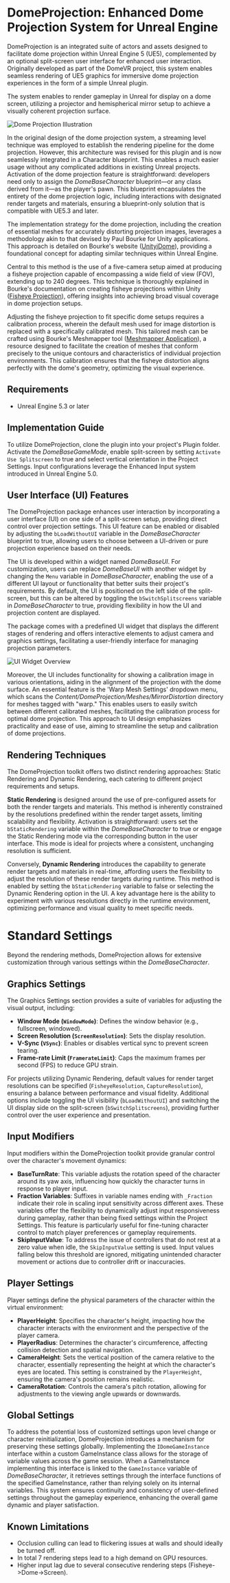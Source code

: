 # DomeProjection: Enhanced Dome Projection System for Unreal Engine

DomeProjection is an integrated suite of actors and assets designed to facilitate dome projection within Unreal Engine 5 (UE5), complemented by an optional split-screen user interface for enhanced user interaction. Originally developed as part of the DomeVR project, this system enables seamless rendering of UE5 graphics for immersive dome projection experiences in the form of a simple Unreal plugin.

The system enables to render gameplay in Unreal for display on a dome screen, utilizing a projector and hemispherical mirror setup to achieve a visually coherent projection surface.

![Dome Projection Illustration](https://user-images.githubusercontent.com/89643686/156999909-2f752051-adb0-42ed-b5a6-34ff104d7764.png)


In the original design of the dome projection system, a streaming level technique was employed to establish the rendering pipeline for the dome projection. However, this architecture was revised for this plugin and is now seamlessly integrated in a Character blueprint. This enables a much easier usage without any complicated additions in existing Unreal projects. Activation of the dome projection feature is straightforward: developers need only to assign the _DomeBaseCharacter_ blueprint—or any class derived from it—as the player's pawn. This blueprint encapsulates the entirety of the dome projection logic, including interactions with designated render targets and materials, ensuring a blueprint-only solution that is compatible with UE5.3 and later.

The implementation strategy for the dome projection, including the creation of essential meshes for accurately distorting projection images, leverages a methodology akin to that devised by Paul Bourke for Unity applications. This approach is detailed on Bourke's website ([UnityiDome](http://paulbourke.net/dome/UnityiDome/)), providing a foundational concept for adapting similar techniques within Unreal Engine.

Central to this method is the use of a five-camera setup aimed at producing a fisheye projection capable of encompassing a wide field of view (FOV), extending up to 240 degrees. This technique is thoroughly explained in Bourke's documentation on creating fisheye projections within Unity ([Fisheye Projection](http://paulbourke.net/dome/unity3d/)), offering insights into achieving broad visual coverage in dome projection setups.

Adjusting the fisheye projection to fit specific dome setups requires a calibration process, wherein the default mesh used for image distortion is replaced with a specifically calibrated mesh. This tailored mesh can be crafted using Bourke's Meshmapper tool ([Meshmapper Application](http://paulbourke.net/dome/meshmapper/)), a resource designed to facilitate the creation of meshes that conform precisely to the unique contours and characteristics of individual projection environments. This calibration ensures that the fisheye distortion aligns perfectly with the dome's geometry, optimizing the visual experience.

## Requirements

-   Unreal Engine 5.3 or later

## Implementation Guide

To utilize DomeProjection, clone the plugin into your project's Plugin folder. Activate the _DomeBaseGameMode_, enable split-screen by setting `Activate Use Splitscreen` to true and select vertical orientation in the Project Settings. Input configurations leverage the Enhanced Input system introduced in Unreal Engine 5.0.

## User Interface (UI) Features

The DomeProjection package enhances user interaction by incorporating a user interface (UI) on one side of a split-screen setup, providing direct control over projection settings. This UI feature can be enabled or disabled by adjusting the `bLoadWithoutUI` variable in the _DomeBaseCharacter_ blueprint to true, allowing users to choose between a UI-driven or pure projection experience based on their needs.

The UI is developed within a widget named _DomeBaseUI_. For customization, users can replace _DomeBaseUI_ with another widget by changing the `Menu` variable in _DomeBaseCharacter_, enabling the use of a different UI layout or functionality that better suits their project's requirements. By default, the UI is positioned on the left side of the split-screen, but this can be altered by toggling the `bSwitchSplitscreens` variable in _DomeBaseCharacter_ to true, providing flexibility in how the UI and projection content are displayed.

The package comes with a predefined UI widget that displays the different stages of rendering and offers interactive elements to adjust camera and graphics settings, facilitating a user-friendly interface for managing projection parameters.

![UI Widget Overview](https://user-images.githubusercontent.com/89643686/156571940-05d045d4-a903-4964-9d5a-ccbd12cd22a4.png)

Moreover, the UI includes functionality for showing a calibration image in various orientations, aiding in the alignment of the projection with the dome surface. An essential feature is the 'Warp Mesh Settings' dropdown menu, which scans the _Content/DomeProjection/Meshes/MirrorDistortion_ directory for meshes tagged with "warp." This enables users to easily switch between different calibrated meshes, facilitating the calibration process for optimal dome projection. This approach to UI design emphasizes practicality and ease of use, aiming to streamline the setup and calibration of dome projections.

## Rendering Techniques

The DomeProjection toolkit offers two distinct rendering approaches: Static Rendering and Dynamic Rendering, each catering to different project requirements and setups.

**Static Rendering** is designed around the use of pre-configured assets for both the render targets and materials. This method is inherently constrained by the resolutions predefined within the render target assets, limiting scalability and flexibility. Activation is straightforward: users set the `bStaticRendering` variable within the _DomeBaseCharacter_ to true or engage the Static Rendering mode via the corresponding button in the user interface. This mode is ideal for projects where a consistent, unchanging resolution is sufficient.

Conversely, **Dynamic Rendering** introduces the capability to generate render targets and materials in real-time, affording users the flexibility to adjust the resolution of these render targets during runtime. This method is enabled by setting the `bStaticRendering` variable to false or selecting the Dynamic Rendering option in the UI. A key advantage here is the ability to experiment with various resolutions directly in the runtime environment, optimizing performance and visual quality to meet specific needs.

# Standard Settings

Beyond the rendering methods, DomeProjection allows for extensive customization through various settings within the _DomeBaseCharacter_.

## Graphics Settings

The Graphics Settings section provides a suite of variables for adjusting the visual output, including:

-   **Window Mode (`WindowMode`)**: Defines the window behavior (e.g., fullscreen, windowed).
-   **Screen Resolution (`ScreenResolution`)**: Sets the display resolution.
-   **V-Sync (`VSync`)**: Enables or disables vertical sync to prevent screen tearing.
-   **Frame-rate Limit (`FramerateLimit`)**: Caps the maximum frames per second (FPS) to reduce GPU strain.

For projects utilizing Dynamic Rendering, default values for render target resolutions can be specified (`FisheyeResolution`, `CaptureResolution`), ensuring a balance between performance and visual fidelity. Additional options include toggling the UI visibility (`bLoadWithoutUI`) and switching the UI display side on the split-screen (`bSwitchSplitscreens`), providing further control over the user experience and presentation.

## Input Modifiers

Input modifiers within the DomeProjection toolkit provide granular control over the character's movement dynamics:

-   **BaseTurnRate**: This variable adjusts the rotation speed of the character around its yaw axis, influencing how quickly the character turns in response to player input.
-   **Fraction Variables**: Suffixes in variable names ending with `_Fraction` indicate their role in scaling input sensitivity across different axes. These variables offer the flexibility to dynamically adjust input responsiveness during gameplay, rather than being fixed settings within the Project Settings. This feature is particularly useful for fine-tuning character control to match player preferences or gameplay requirements.
-   **SkipInputValue**: To address the issue of controllers that do not rest at a zero value when idle, the `SkipInputValue` setting is used. Input values falling below this threshold are ignored, mitigating unintended character movement or actions due to controller drift or inaccuracies.

## Player Settings

Player settings define the physical parameters of the character within the virtual environment:

-   **PlayerHeight**: Specifies the character's height, impacting how the character interacts with the environment and the perspective of the player camera.
-   **PlayerRadius**: Determines the character's circumference, affecting collision detection and spatial navigation.
-   **CameraHeight**: Sets the vertical position of the camera relative to the character, essentially representing the height at which the character's eyes are located. This setting is constrained by the `PlayerHeight`, ensuring the camera's position remains realistic.
-   **CameraRotation**: Controls the camera's pitch rotation, allowing for adjustments to the viewing angle upwards or downwards.

## Global Settings

To address the potential loss of customized settings upon level change or character reinitialization, DomeProjection introduces a mechanism for preserving these settings globally. Implementing the `IDomeGameInstance` interface within a custom GameInstance class allows for the storage of variable values across the game session. When a GameInstance implementing this interface is linked to the `GameInstance` variable of _DomeBaseCharacter_, it retrieves settings through the interface functions of the specified GameInstance, rather than relying solely on its internal variables. This system ensures continuity and consistency of user-defined settings throughout the gameplay experience, enhancing the overall game dynamic and player satisfaction.

## Known Limitations

- Occlusion culling can lead to flickering issues at walls and should ideally be turned off.
- In total 7 rendering steps lead to a high demand on GPU resources.
- Higher input lag due to several consecutive rendering steps (Fisheye->Dome->Screen).